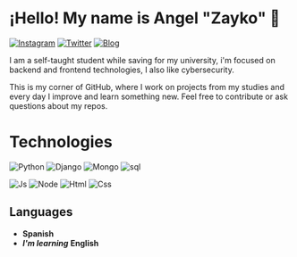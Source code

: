 <!-- Encabezado -->
# ¡Hello! My name is Angel "Zayko" 👋

[![Instagram](https://img.shields.io/badge/Follow-b?style=social&logo=instagram)](https://www.instagram.com/zayko_l3/)
[![Twitter](https://img.shields.io/badge/Follow-b?style=social&logo=twitter)](https://twitter.com/)
[![Blog](https://img.shields.io/badge/Contact-o?style=social&logo=gmail)](zayko.dev@gmail.com)

I am a self-taught student while saving for my university, i'm focused on backend and frontend technologies, I also like cybersecurity.

This is my corner of GitHub, where I work on projects from my studies and every day I improve and learn something new. Feel free to contribute or ask questions about my repos.

<!-- Logo e Información del Proyecto -->
<!-- ## Proyecto Tecnológico Increíble

![Logo del Proyecto](url_del_logo.png)

Este proyecto [breve descripción del proyecto].

- **Característica 1:** [Explicación detallada de la característica 1]
- **Característica 2:** [Explicación detallada de la característica 2]
- **Característica 3:** [Explicación detallada de la característica 3]
- ...
-->
<!-- technos -->
# Technologies

![Python](https://img.shields.io/badge/python-game?style=for-the-badge&logo=python&labelColor=black&color=blue)
![Django](https://img.shields.io/badge/DJango-game?style=for-the-badge&logo=django&labelColor=black&color=blue)
![Mongo](https://img.shields.io/badge/mongodb-game?style=for-the-badge&logo=mongodb&labelColor=black&color=blue)
![sql](https://img.shields.io/badge/mysql-game?style=for-the-badge&logo=mysql&labelColor=black&color=blue)
</br>

![Js](https://img.shields.io/badge/javascript-game?style=for-the-badge&logo=javascript&labelColor=black&color=blue)
![Node](https://img.shields.io/badge/node.js-game?style=for-the-badge&logo=node.js&labelColor=black&color=blue)
![Html](https://img.shields.io/badge/html-game?style=for-the-badge&logo=html5&labelColor=black&color=blue)
![Css](https://img.shields.io/badge/css-game?style=for-the-badge&logo=css3&labelColor=black&color=blue)

<!-- Sección de Idiomas más Utilizados -->
## Languages

- **Spanish**
- ***I'm learning*** **English**

<!-- Pie de Página -->
 
